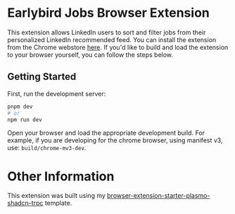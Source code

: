 # Earlybird Jobs Browser Extension
This extension allows LinkedIn users to sort and filter jobs from their personalized LinkedIn 
recommended feed. You can install the extension from the Chrome webstore [here](https://chromewebstore.google.com/detail/earlybird-jobs-find-and-a/dhogfpnpeafodclcnigbfedmcnmahefc?authuser=1&hl=en). If you'd like to build and load the extension
to your browser yourself, you can follow the steps below.


## Getting Started

First, run the development server:

```bash
pnpm dev
# or
npm run dev
```
Open your browser and load the appropriate development build. For example, if you are developing for the chrome browser, using manifest v3, use: `build/chrome-mv3-dev`.

# Other Information
This extension was built using my [browser-extension-starter-plasmo-shadcn-trpc](https://github.com/poweroutlet2/browser-extension-starter-plasmo-shadcn-trpc) template.
